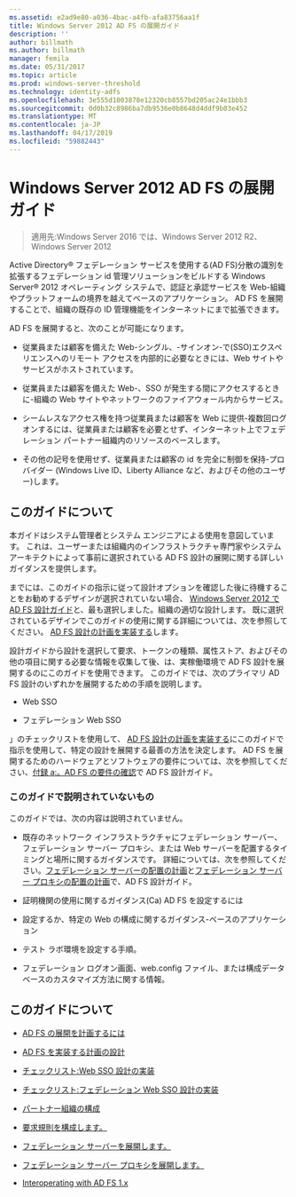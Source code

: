 ```yaml
---
ms.assetid: e2ad9e80-a036-4bac-a4fb-afa83756aa1f
title: Windows Server 2012 AD FS の展開ガイド
description: ''
author: billmath
ms.author: billmath
manager: femila
ms.date: 05/31/2017
ms.topic: article
ms.prod: windows-server-threshold
ms.technology: identity-adfs
ms.openlocfilehash: 3e555d1003878e12320cb8557bd205ac24e1bbb3
ms.sourcegitcommit: 0d0b32c8986ba7db9536e0b8648d4ddf9b03e452
ms.translationtype: MT
ms.contentlocale: ja-JP
ms.lasthandoff: 04/17/2019
ms.locfileid: "59882443"
---
```

# <a name="windows-server-2012-ad-fs-deployment-guide"></a>Windows Server 2012 AD FS の展開ガイド

>適用先:Windows Server 2016 では、Windows Server 2012 R2、Windows Server 2012

Active Directory® フェデレーション サービスを使用する\(AD FS\)分散の識別を拡張するフェデレーション id 管理ソリューションをビルドする Windows Server® 2012 オペレーティング システムで、認証と承認サービスを Web\-組織やプラットフォームの境界を越えてベースのアプリケーション。 AD FS を展開することで、組織の既存の ID 管理機能をインターネットにまで拡張できます。  
  
AD FS を展開すると、次のことが可能になります。  
  
-   従業員または顧客を備えた Web\-シングル、\-サインオン\-で\(SSO\)エクスペリエンスへのリモート アクセスを内部的に必要なときには、Web サイトやサービスがホストされています。  
  
-   従業員または顧客を備えた Web\-、SSO が発生する間にアクセスするときに\-組織の Web サイトやネットワークのファイアウォール内からサービス。  
  
-   シームレスなアクセス権を持つ従業員または顧客を Web に提供\-複数回ログオンするには、従業員または顧客を必要とせず、インターネット上でフェデレーション パートナー組織内のリソースのベースします。  
  
-   その他の記号を使用せず、従業員または顧客の id を完全に制御を保持\-プロバイダー \(Windows Live ID、Liberty Alliance など、およびその他のユーザー\)します。  
  
## <a name="about-this-guide"></a>このガイドについて  
本ガイドはシステム管理者とシステム エンジニアによる使用を意図しています。 これは、ユーザーまたは組織内のインフラストラクチャ専門家やシステム アーキテクトによって事前に選択されている AD FS 設計の展開に関する詳しいガイダンスを提供します。  
  
までには、このガイドの指示に従って設計オプションを確認した後に待機することをお勧めするデザインが選択されていない場合、 [Windows Server 2012 で AD FS 設計ガイド](https://technet.microsoft.com/library/dd807036.aspx)と、最も選択しました。組織の適切な設計します。 既に選択されているデザインでこのガイドの使用に関する詳細については、次を参照してください。 [AD FS 設計の計画を実装する](Implementing-Your-AD-FS-Design-Plan.md)します。  
  
設計ガイドから設計を選択して要求、トークンの種類、属性ストア、およびその他の項目に関する必要な情報を収集して後、は、実稼働環境で AD FS 設計を展開するのにこのガイドを使用できます。 このガイドでは、次のプライマリ AD FS 設計のいずれかを展開するための手順を説明します。  
  
-   Web SSO  
  
-   フェデレーション Web SSO  
  
」のチェックリストを使用して、 [AD FS 設計の計画を実装する](Implementing-Your-AD-FS-Design-Plan.md)にこのガイドで指示を使用して、特定の設計を展開する最善の方法を決定します。 AD FS を展開するためのハードウェアとソフトウェアの要件については、次を参照してください、[付録 a:。AD FS の要件の確認](https://technet.microsoft.com/library/ff678034.aspx)で AD FS 設計ガイド。  
  
### <a name="what-this-guide-does-not-provide"></a>このガイドで説明されていないもの  
このガイドでは、次の内容は説明されていません。  
  
-   既存のネットワーク インフラストラクチャにフェデレーション サーバー、フェデレーション サーバー プロキシ、または Web サーバーを配置するタイミングと場所に関するガイダンスです。 詳細については、次を参照してください。[フェデレーション サーバーの配置の計画](https://technet.microsoft.com/library/dd807069.aspx)と[フェデレーション サーバー プロキシの配置の計画](https://technet.microsoft.com/library/dd807130.aspx)で、AD FS 設計ガイド。  
  
-   証明機関の使用に関するガイダンス\(Ca\) AD FS を設定するには  
  
-   設定するか、特定の Web の構成に関するガイダンス\-ベースのアプリケーション  
  
-   テスト ラボ環境を設定する手順。  
  
-   フェデレーション ログオン画面、web.config ファイル、または構成データベースのカスタマイズ方法に関する情報。  
  
## <a name="in-this-guide"></a>このガイドについて  
  
-   [AD FS の展開を計画するには](Planning-to-Deploy-AD-FS.md)  
  
-   [AD FS を実装する計画の設計](Implementing-Your-AD-FS-Design-Plan.md)  
  
-   [チェックリスト:Web SSO 設計の実装](Checklist--Implementing-a-Web-SSO-Design.md)  
  
-   [チェックリスト:フェデレーション Web SSO 設計の実装](Checklist--Implementing-a-Federated-Web-SSO-Design.md)  
  
-   [パートナー組織の構成](Configuring-Partner-Organizations.md)  
  
-   [要求規則を構成します。](Configuring-Claim-Rules.md)  
  
-   [フェデレーション サーバーを展開します。](Deploying-Federation-Servers.md)  
  
-   [フェデレーション サーバー プロキシを展開します。](Deploying-Federation-Server-Proxies.md)  
  
-   [Interoperating with AD FS 1.x](Interoperating-with-AD-FS-1.x.md)  
